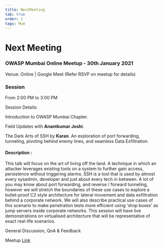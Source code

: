 ```yaml
---
title: NextMeeting
tab: true
order: 1
tags: Mum
---
```


# **Next Meeting**

### OWASP Mumbai Online Meetup - 30th January 2021
Venue: Online | Google Meet (Refer RSVP on meetup for details)

### Session
From 2:00 PM to 3:00 PM

Session Details:

Introduction to OWASP Mumbai Chapter.

Field Updates with **Anantkumar Joshi**.

The Dark Arts of SSH by **Karan**.
An exploration of port forwarding, tunneling, pivoting behind enemy lines, and seamless Data Exfiltration.
#### Description : 
This talk will focus on the art of living off the land. A technique in which an attacker leverages existing tools on a system to further gain access, persistence without triggering alarms. 
SSH is a tool that is used by almost every sysadmin, developer and just about every tech in between. A lot of you may know about  port forwarding, and reverse / forward tunneling, however we will stretch the boundaries of these use cases to explore a bullet-proof C2 style architecture for lateral movement and data exfiltration behind a corporate network. We will also describe practical use cases of this scenario to make penetration tests more efficient using 'drop boxes' as jump servers inside corporate networks. This session will have live demonstrations on virtualised architecture that will be representative of exact real-life scenarios.


General Discussion, QnA & Feedback


Meetup [Link](https://www.meetup.com/OWASP-Mumbai-Chapter/events/276493281/)
